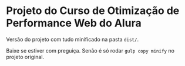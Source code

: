# Projeto do Curso de Otimização de Performance Web do Alura

Versão do projeto com tudo minificado na pasta `dist/`.

Baixe se estiver com preguiça. Senão é só rodar `gulp copy minify` no projeto original.
